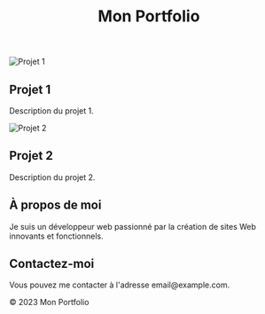 <!DOCTYPE html>
<html lang="fr">
<head>
    <meta charset="UTF-8">
    <meta name="viewport" content="width=device-width, initial-scale=1.0">
    <title>Mon Portfolio</title>
    <link rel="stylesheet" href="style.css"> <!-- Créez un fichier CSS externe pour personnaliser le style -->
</head>
<body>
    <header>
        <h1>Mon Portfolio</h1>
    </header>
    <!-- Section Projets -->
    <section id="projets">
        <div class="projet">
            <img src="projet1.jpg" alt="Projet 1">
            <h2>Projet 1</h2>
            <p>Description du projet 1.</p>
        </div>
        <div class="projet">
            <img src="projet2.jpg" alt="Projet 2">
            <h2>Projet 2</h2>
            <p>Description du projet 2.</p>
        </div>
        <!-- Ajoutez plus de projets ici -->
    </section>
    <!-- Section À propos -->
    <section id="apropos">
        <h2>À propos de moi</h2>
        <p>Je suis un développeur web passionné par la création de sites Web innovants et fonctionnels.</p>
    </section>
    <!-- Section Contact -->
    <section id="contact">
        <h2>Contactez-moi</h2>
        <p>Vous pouvez me contacter à l'adresse email@example.com.</p>
    </section>
    <!-- Ajoutez d'autres sections au besoin -->
    <footer>
        <p>&copy; 2023 Mon Portfolio</p>
    </footer>
</body>
</html>
